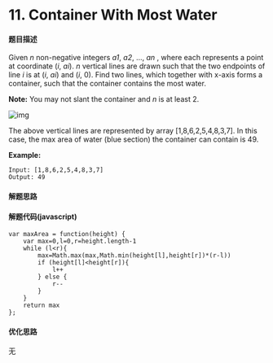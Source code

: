 # 11. Container With Most Water

#### 题目描述

Given *n* non-negative integers *a1*, *a2*, ..., *an* , where each represents a point at coordinate (*i*, *ai*). *n* vertical lines are drawn such that the two endpoints of line *i* is at (*i*, *ai*) and (*i*, 0). Find two lines, which together with x-axis forms a container, such that the container contains the most water.

**Note:** You may not slant the container and *n* is at least 2.

 

![img](https://s3-lc-upload.s3.amazonaws.com/uploads/2018/07/17/question_11.jpg)

The above vertical lines are represented by array [1,8,6,2,5,4,8,3,7]. In this case, the max area of water (blue section) the container can contain is 49.

 

**Example:**

```
Input: [1,8,6,2,5,4,8,3,7]
Output: 49
```

#### 解题思路

#### 解题代码(javascript)

```
var maxArea = function(height) {
    var max=0,l=0,r=height.length-1
    while (l<r){
        max=Math.max(max,Math.min(height[l],height[r])*(r-l))
        if (height[l]<height[r]){
            l++
        } else {
            r--
        }
    }
    return max
};
```



#### 优化思路

无

